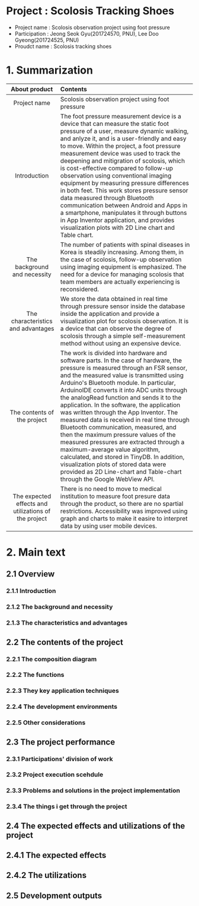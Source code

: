 # Project : Scolosis Tracking Shoes

- Project name : Scolosis observation project using foot pressure 
- Participation : Jeong Seok Gyu(201724570, PNU), Lee Doo Gyeong(201724525, PNU) 
- Proudct name : Scolosis tracking shoes 

# 1. Summarization 

|About product|Contents|
|:---:|:---| 
|Project name|Scolosis observation project using foot pressure| 
|Introduction|The foot pressure measurement device is a device that can measure the static foot pressure of a user, measure dynamic walking, and anlyze it, and is a user-friendly and easy to move. Within the project, a foot pressure measurement device was used to track the deepening and mitigration of scolosis, which is cost-effective compared to follow-up observation using conventional imaging equipment by measuring pressure differences in both feet. This work stores pressure sensor data measured through Bluetooth communication between Android and Apps in a smartphone, manipulates it through buttons in App Inventor application, and provides visualization plots with 2D Line chart and Table chart.| 
|The background and necessity| The number of patients with spinal diseases in Korea is steadily increasing. Among them, in the case of scolosis, follow-up observation using imaging equipment is emphasized. The need for a device for managing scolosis that team members are actually experiencing is reconsidered.| 
|The characteristics and advantages|We store the data obtained in real time through pressure sensor inside the database inside the application and provide a visualization plot for scolosis observation. It is a device that can observe the degree of scolosis through a simple self-measurement method without using an expensive device.| 
|The contents of the project|The work is divided into hardware and software parts. In the case of hardware, the pressure is measured through an FSR sensor, and the measured value is transmitted using Arduino's Bluetooth module. In particular, ArduinoIDE converts it into ADC units through the analogRead function and sends it to the application. In the software, the application was written through the App Inventor. The measured data is received in real time through Bluetooth communication, measured, and then the maximum pressure values of the measured pressures are extracted through a maximum-average value algorithm, calculated, and stored in TinyDB. In addition, visualization plots of stored data were provided as 2D Line-chart and Table-chart through the Google WebView API.|
|The expected effects and utilizations of the project|There is no need to move to medical institution to measure foot presure data through the product, so there are no spartial restrictions. Accessibility was improved using graph and charts to make it easire to interpret data by using user mobile devices.| 

# 2. Main text 

## 2.1 Overview 

### 2.1.1 Introduction

### 2.1.2 The background and necessity 

### 2.1.3 The characteristics and advantages 

## 2.2 The contents of the project 

### 2.2.1 The composition diagram

### 2.2.2 The functions

### 2.2.3 They key application techniques

### 2.2.4 The development environments

### 2.2.5 Other considerations

## 2.3 The project performance 

### 2.3.1 Participations' division of work 

### 2.3.2 Project execution scehdule 

### 2.3.3 Problems and solutions in the project implementation

### 2.3.4 The things i get through the project 

## 2.4 The expected effects and utilizations of the project 

## 2.4.1 The expected effects 

## 2.4.2 The utilizations 

## 2.5 Development outputs 
                                                                   
